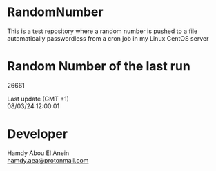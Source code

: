 # RandomNumber    
This is a test repository where a random number is pushed to a file automatically passwordless from a cron job in my Linux CentOS server    
# Random Number of the last run   
26661
      
Last update (GMT +1)    
08/03/24 12:00:01
# Developer    
Hamdy Abou El Anein   
hamdy.aea@protonmail.com
